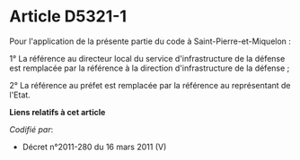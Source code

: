 # Article D5321-1

Pour l'application de la présente partie du code à Saint-Pierre-et-Miquelon :

1° La référence au directeur local du service d'infrastructure de la défense est remplacée par la référence à la direction
d'infrastructure de la défense ;

2° La référence au préfet est remplacée par la référence au représentant de l'Etat.

**Liens relatifs à cet article**

_Codifié par_:

  - Décret n°2011-280 du 16 mars 2011 (V)
